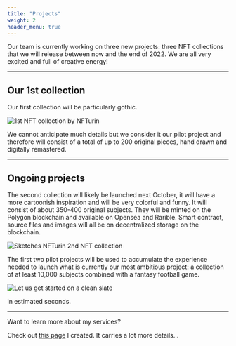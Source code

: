 ```yaml
---
title: "Projects"
weight: 2
header_menu: true
---
```


Our team is currently working on three new projects: three NFT collections that we will release between now and the end of 2022. We are all very excited and full of creative energy!

---

## Our 1st collection

Our first collection will be particularly gothic.

![1st NFT collection by NFTurin](images/nfturin-image-3.jpg)

We cannot anticipate much details but we consider it our pilot project and therefore will consist of a total of up to 200 original pieces, hand drawn and digitally remastered.

---

## Ongoing projects

The second collection will likely be launched next October, it will have a more cartoonish inspiration and will be very colorful and funny. It will consist of about 350-400 original subjects. They will be minted on the Polygon blockchain and available on Opensea and Rarible. Smart contract, source files and images will all be on decentralized storage on the blockchain.

![Sketches NFTurin 2nd NFT collection](images/sketches-NFTurin-2nd-NFT-collection.png)

The first two pilot projects will be used to accumulate the experience needed to launch what is currently our most ambitious project: a collection of at least 10,000 subjects combined with a fantasy football game.

![Let us get started on a clean slate](images/woman-pouring-juice-on-glass-3184192.jpg)

in estimated seconds.

---

Want to learn more about my services?

Check out [this page](services) I created. It carries a lot more details...
